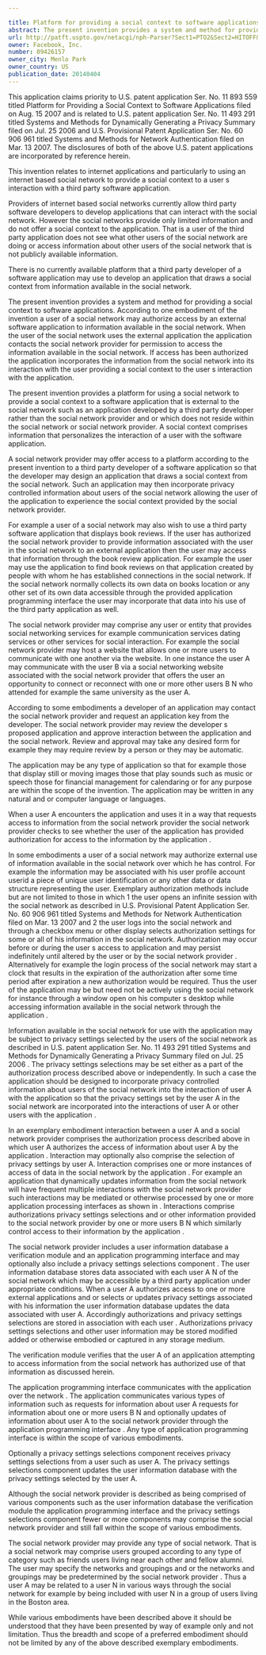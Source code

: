 ```yaml
---

title: Platform for providing a social context to software applications
abstract: The present invention provides a system and method for providing a social context to software applications. According to one embodiment of the invention, a user of a social network authorizes access by an external software application to information available in the social network. At some time later, the user of the social network uses an application designed by a third-party software developer. The application contacts the social network provider for permission to access the information available in the social network. If access has been authorized, the application incorporates the information from the social network into its interaction with the user, providing a social context to the user's interaction with the application.
url: http://patft.uspto.gov/netacgi/nph-Parser?Sect1=PTO2&Sect2=HITOFF&p=1&u=%2Fnetahtml%2FPTO%2Fsearch-adv.htm&r=1&f=G&l=50&d=PALL&S1=09426157&OS=09426157&RS=09426157
owner: Facebook, Inc.
number: 09426157
owner_city: Menlo Park
owner_country: US
publication_date: 20140404
---
```

This application claims priority to U.S. patent application Ser. No. 11 893 559 titled Platform for Providing a Social Context to Software Applications filed on Aug. 15 2007 and is related to U.S. patent application Ser. No. 11 493 291 titled Systems and Methods for Dynamically Generating a Privacy Summary filed on Jul. 25 2006 and U.S. Provisional Patent Application Ser. No. 60 906 961 titled Systems and Methods for Network Authentication filed on Mar. 13 2007. The disclosures of both of the above U.S. patent applications are incorporated by reference herein.

This invention relates to internet applications and particularly to using an internet based social network to provide a social context to a user s interaction with a third party software application.

Providers of internet based social networks currently allow third party software developers to develop applications that can interact with the social network. However the social networks provide only limited information and do not offer a social context to the application. That is a user of the third party application does not see what other users of the social network are doing or access information about other users of the social network that is not publicly available information.

There is no currently available platform that a third party developer of a software application may use to develop an application that draws a social context from information available in the social network.

The present invention provides a system and method for providing a social context to software applications. According to one embodiment of the invention a user of a social network may authorize access by an external software application to information available in the social network. When the user of the social network uses the external application the application contacts the social network provider for permission to access the information available in the social network. If access has been authorized the application incorporates the information from the social network into its interaction with the user providing a social context to the user s interaction with the application.

The present invention provides a platform for using a social network to provide a social context to a software application that is external to the social network such as an application developed by a third party developer rather than the social network provider and or which does not reside within the social network or social network provider. A social context comprises information that personalizes the interaction of a user with the software application.

A social network provider may offer access to a platform according to the present invention to a third party developer of a software application so that the developer may design an application that draws a social context from the social network. Such an application may then incorporate privacy controlled information about users of the social network allowing the user of the application to experience the social context provided by the social network provider.

For example a user of a social network may also wish to use a third party software application that displays book reviews. If the user has authorized the social network provider to provide information associated with the user in the social network to an external application then the user may access that information through the book review application. For example the user may use the application to find book reviews on that application created by people with whom he has established connections in the social network. If the social network normally collects its own data on books location or any other set of its own data accessible through the provided application programming interface the user may incorporate that data into his use of the third party application as well.

The social network provider may comprise any user or entity that provides social networking services for example communication services dating services or other services for social interaction. For example the social network provider may host a website that allows one or more users to communicate with one another via the website. In one instance the user A may communicate with the user B via a social networking website associated with the social network provider that offers the user an opportunity to connect or reconnect with one or more other users B N who attended for example the same university as the user A.

According to some embodiments a developer of an application may contact the social network provider and request an application key from the developer. The social network provider may review the developer s proposed application and approve interaction between the application and the social network. Review and approval may take any desired form for example they may require review by a person or they may be automatic.

The application may be any type of application so that for example those that display still or moving images those that play sounds such as music or speech those for financial management for calendaring or for any purpose are within the scope of the invention. The application may be written in any natural and or computer language or languages.

When a user A encounters the application and uses it in a way that requests access to information from the social network provider the social network provider checks to see whether the user of the application has provided authorization for access to the information by the application .

In some embodiments a user of a social network may authorize external use of information available in the social network over which he has control. For example the information may be associated with his user profile account userid a piece of unique user identification or any other data or data structure representing the user. Exemplary authorization methods include but are not limited to those in which 1 the user opens an infinite session with the social network as described in U.S. Provisional Patent Application Ser. No. 60 906 961 titled Systems and Methods for Network Authentication filed on Mar. 13 2007 and 2 the user logs into the social network and through a checkbox menu or other display selects authorization settings for some or all of his information in the social network. Authorization may occur before or during the user s access to application and may persist indefinitely until altered by the user or by the social network provider . Alternatively for example the login process of the social network may start a clock that results in the expiration of the authorization after some time period after expiration a new authorization would be required. Thus the user of the application may be but need not be actively using the social network for instance through a window open on his computer s desktop while accessing information available in the social network through the application .

Information available in the social network for use with the application may be subject to privacy settings selected by the users of the social network as described in U.S. patent application Ser. No. 11 493 291 titled Systems and Methods for Dynamically Generating a Privacy Summary filed on Jul. 25 2006 . The privacy settings selections may be set either as a part of the authorization process described above or independently. In such a case the application should be designed to incorporate privacy controlled information about users of the social network into the interaction of user A with the application so that the privacy settings set by the user A in the social network are incorporated into the interactions of user A or other users with the application .

In an exemplary embodiment interaction between a user A and a social network provider comprises the authorization process described above in which user A authorizes the access of information about user A by the application . Interaction may optionally also comprise the selection of privacy settings by user A. Interaction comprises one or more instances of access of data in the social network by the application . For example an application that dynamically updates information from the social network will have frequent multiple interactions with the social network provider such interactions may be mediated or otherwise processed by one or more application processing interfaces as shown in . Interactions comprise authorizations privacy settings selections and or other information provided to the social network provider by one or more users B N which similarly control access to their information by the application .

The social network provider includes a user information database a verification module and an application programming interface and may optionally also include a privacy settings selections component . The user information database stores data associated with each user A N of the social network which may be accessible by a third party application under appropriate conditions. When a user A authorizes access to one or more external applications and or selects or updates privacy settings associated with his information the user information database updates the data associated with user A. Accordingly authorizations and privacy settings selections are stored in association with each user . Authorizations privacy settings selections and other user information may be stored modified added or otherwise embodied or captured in any storage medium.

The verification module verifies that the user A of an application attempting to access information from the social network has authorized use of that information as discussed herein.

The application programming interface communicates with the application over the network . The application communicates various types of information such as requests for information about user A requests for information about one or more users B N and optionally updates of information about user A to the social network provider through the application programming interface . Any type of application programming interface is within the scope of various embodiments.

Optionally a privacy settings selections component receives privacy settings selections from a user such as user A. The privacy settings selections component updates the user information database with the privacy settings selected by the user A.

Although the social network provider is described as being comprised of various components such as the user information database the verification module the application programming interface and the privacy settings selections component fewer or more components may comprise the social network provider and still fall within the scope of various embodiments.

The social network provider may provide any type of social network. That is a social network may comprise users grouped according to any type of category such as friends users living near each other and fellow alumni. The user may specify the networks and groupings and or the networks and groupings may be predetermined by the social network provider . Thus a user A may be related to a user N in various ways through the social network for example by being included with user N in a group of users living in the Boston area.

While various embodiments have been described above it should be understood that they have been presented by way of example only and not limitation. Thus the breadth and scope of a preferred embodiment should not be limited by any of the above described exemplary embodiments.

